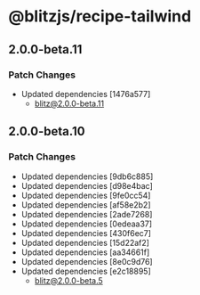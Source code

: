 # @blitzjs/recipe-tailwind

## 2.0.0-beta.11

### Patch Changes

- Updated dependencies [1476a577]
  - blitz@2.0.0-beta.11

## 2.0.0-beta.10

### Patch Changes

- Updated dependencies [9db6c885]
- Updated dependencies [d98e4bac]
- Updated dependencies [9fe0cc54]
- Updated dependencies [af58e2b2]
- Updated dependencies [2ade7268]
- Updated dependencies [0edeaa37]
- Updated dependencies [430f6ec7]
- Updated dependencies [15d22af2]
- Updated dependencies [aa34661f]
- Updated dependencies [8e0c9d76]
- Updated dependencies [e2c18895]
  - blitz@2.0.0-beta.5
